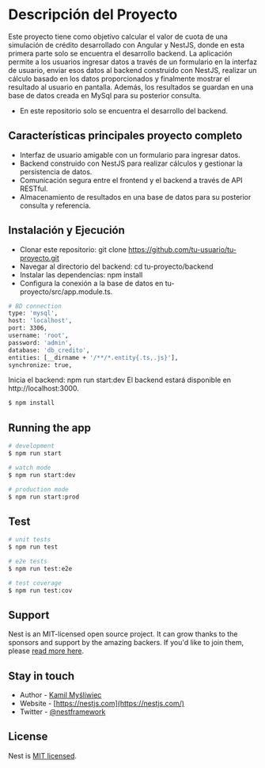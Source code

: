 # Descripción del Proyecto

Este proyecto tiene como objetivo calcular el valor de cuota de una simulación de crédito desarrollado con Angular y NestJS, donde en esta primera parte solo se encuentra el desarrollo backend. La aplicación permite a los usuarios ingresar datos a través de un formulario en la interfaz de usuario, enviar esos datos al backend construido con NestJS, realizar un cálculo basado en los datos proporcionados y finalmente mostrar el resultado al usuario en pantalla. Además, los resultados se guardan en una base de datos creada en MySql para su posterior consulta.

* En este repositorio solo se encuentra el desarrollo del backend. 

## Características principales proyecto completo

* Interfaz de usuario amigable con un formulario para ingresar datos.
* Backend construido con NestJS para realizar cálculos y gestionar la persistencia de datos.
* Comunicación segura entre el frontend y el backend a través de API RESTful.
* Almacenamiento de resultados en una base de datos para su posterior consulta y referencia.

## Instalación y Ejecución 

* Clonar este repositorio: git clone https://github.com/tu-usuario/tu-proyecto.git
* Navegar al directorio del backend: cd tu-proyecto/backend
* Instalar las dependencias: npm install
* Configura la conexión a la base de datos en tu-proyecto/src/app.module.ts.

```bash
# BD connection 
type: 'mysql',
host: 'localhost',
port: 3306,
username: 'root',
password: 'admin',
database: 'db_credito',
entities: [__dirname + '/**/*.entity{.ts,.js}'],
synchronize: true,
```
Inicia el backend: npm run start:dev
El backend estará disponible en http://localhost:3000.

```bash
$ npm install
```

## Running the app

```bash
# development
$ npm run start

# watch mode
$ npm run start:dev

# production mode
$ npm run start:prod
```

## Test

```bash
# unit tests
$ npm run test

# e2e tests
$ npm run test:e2e

# test coverage
$ npm run test:cov
```

## Support

Nest is an MIT-licensed open source project. It can grow thanks to the sponsors and support by the amazing backers. If you'd like to join them, please [read more here](https://docs.nestjs.com/support).

## Stay in touch

- Author - [Kamil Myśliwiec](https://kamilmysliwiec.com)
- Website - [https://nestjs.com](https://nestjs.com/)
- Twitter - [@nestframework](https://twitter.com/nestframework)

## License

Nest is [MIT licensed](LICENSE).
